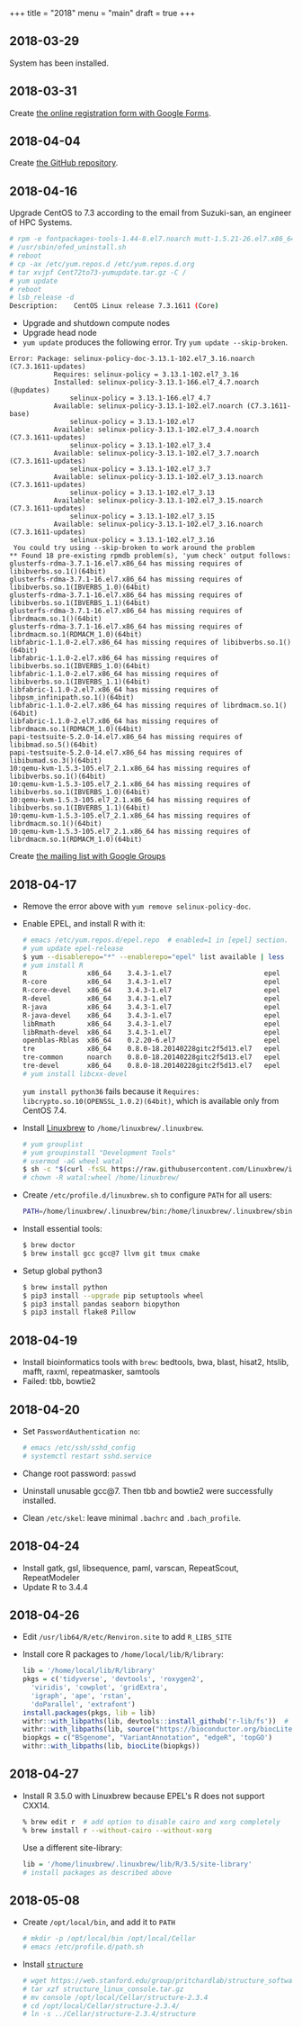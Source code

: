 +++
title = "2018"
menu = "main"
draft = true
+++

## 2018-03-29

System has been installed.

## 2018-03-31

Create [the online registration form with Google Forms](https://docs.google.com/forms/d/13PUga_MUGX5cuFJ5dUjMC9BC1P1cQN4rohS_g-AQIz8/edit).

## 2018-04-04

Create [the GitHub repository](https://github.com/heavywatal/esb-hpc).

## 2018-04-16

Upgrade CentOS to 7.3 according to the email from Suzuki-san, an engineer of HPC Systems.

```sh
# rpm -e fontpackages-tools-1.44-8.el7.noarch mutt-1.5.21-26.el7.x86_64
# /usr/sbin/ofed_uninstall.sh
# reboot
# cp -ax /etc/yum.repos.d /etc/yum.repos.d.org
# tar xvjpf Cent72to73-yumupdate.tar.gz -C /
# yum update
# reboot
# lsb_release -d
Description:	CentOS Linux release 7.3.1611 (Core)
```

- Upgrade and shutdown compute nodes
- Upgrade head node
- `yum update` produces the following error.
  Try `yum update --skip-broken`.

```
Error: Package: selinux-policy-doc-3.13.1-102.el7_3.16.noarch (C7.3.1611-updates)
           Requires: selinux-policy = 3.13.1-102.el7_3.16
           Installed: selinux-policy-3.13.1-166.el7_4.7.noarch (@updates)
               selinux-policy = 3.13.1-166.el7_4.7
           Available: selinux-policy-3.13.1-102.el7.noarch (C7.3.1611-base)
               selinux-policy = 3.13.1-102.el7
           Available: selinux-policy-3.13.1-102.el7_3.4.noarch (C7.3.1611-updates)
               selinux-policy = 3.13.1-102.el7_3.4
           Available: selinux-policy-3.13.1-102.el7_3.7.noarch (C7.3.1611-updates)
               selinux-policy = 3.13.1-102.el7_3.7
           Available: selinux-policy-3.13.1-102.el7_3.13.noarch (C7.3.1611-updates)
               selinux-policy = 3.13.1-102.el7_3.13
           Available: selinux-policy-3.13.1-102.el7_3.15.noarch (C7.3.1611-updates)
               selinux-policy = 3.13.1-102.el7_3.15
           Available: selinux-policy-3.13.1-102.el7_3.16.noarch (C7.3.1611-updates)
               selinux-policy = 3.13.1-102.el7_3.16
 You could try using --skip-broken to work around the problem
** Found 18 pre-existing rpmdb problem(s), 'yum check' output follows:
glusterfs-rdma-3.7.1-16.el7.x86_64 has missing requires of libibverbs.so.1()(64bit)
glusterfs-rdma-3.7.1-16.el7.x86_64 has missing requires of libibverbs.so.1(IBVERBS_1.0)(64bit)
glusterfs-rdma-3.7.1-16.el7.x86_64 has missing requires of libibverbs.so.1(IBVERBS_1.1)(64bit)
glusterfs-rdma-3.7.1-16.el7.x86_64 has missing requires of librdmacm.so.1()(64bit)
glusterfs-rdma-3.7.1-16.el7.x86_64 has missing requires of librdmacm.so.1(RDMACM_1.0)(64bit)
libfabric-1.1.0-2.el7.x86_64 has missing requires of libibverbs.so.1()(64bit)
libfabric-1.1.0-2.el7.x86_64 has missing requires of libibverbs.so.1(IBVERBS_1.0)(64bit)
libfabric-1.1.0-2.el7.x86_64 has missing requires of libibverbs.so.1(IBVERBS_1.1)(64bit)
libfabric-1.1.0-2.el7.x86_64 has missing requires of libpsm_infinipath.so.1()(64bit)
libfabric-1.1.0-2.el7.x86_64 has missing requires of librdmacm.so.1()(64bit)
libfabric-1.1.0-2.el7.x86_64 has missing requires of librdmacm.so.1(RDMACM_1.0)(64bit)
papi-testsuite-5.2.0-14.el7.x86_64 has missing requires of libibmad.so.5()(64bit)
papi-testsuite-5.2.0-14.el7.x86_64 has missing requires of libibumad.so.3()(64bit)
10:qemu-kvm-1.5.3-105.el7_2.1.x86_64 has missing requires of libibverbs.so.1()(64bit)
10:qemu-kvm-1.5.3-105.el7_2.1.x86_64 has missing requires of libibverbs.so.1(IBVERBS_1.0)(64bit)
10:qemu-kvm-1.5.3-105.el7_2.1.x86_64 has missing requires of libibverbs.so.1(IBVERBS_1.1)(64bit)
10:qemu-kvm-1.5.3-105.el7_2.1.x86_64 has missing requires of librdmacm.so.1()(64bit)
10:qemu-kvm-1.5.3-105.el7_2.1.x86_64 has missing requires of librdmacm.so.1(RDMACM_1.0)(64bit)
```

Create [the mailing list with Google Groups](https://groups.google.com/forum/#!forum/metal-sokendai)

## 2018-04-17

- Remove the error above with `yum remove selinux-policy-doc`.

- Enable EPEL, and install R with it:
  ```sh
  # emacs /etc/yum.repos.d/epel.repo  # enabled=1 in [epel] section.
  # yum update epel-release
  $ yum --disablerepo="*" --enablerepo="epel" list available | less
  # yum install R
  R               x86_64    3.4.3-1.el7                       epel
  R-core          x86_64    3.4.3-1.el7                       epel
  R-core-devel    x86_64    3.4.3-1.el7                       epel
  R-devel         x86_64    3.4.3-1.el7                       epel
  R-java          x86_64    3.4.3-1.el7                       epel
  R-java-devel    x86_64    3.4.3-1.el7                       epel
  libRmath        x86_64    3.4.3-1.el7                       epel
  libRmath-devel  x86_64    3.4.3-1.el7                       epel
  openblas-Rblas  x86_64    0.2.20-6.el7                      epel
  tre             x86_64    0.8.0-18.20140228gitc2f5d13.el7   epel
  tre-common      noarch    0.8.0-18.20140228gitc2f5d13.el7   epel
  tre-devel       x86_64    0.8.0-18.20140228gitc2f5d13.el7   epel
  # yum install libcxx-devel
  ```
  `yum install python36` fails because it
  `Requires: libcrypto.so.10(OPENSSL_1.0.2)(64bit)`,
  which is available only from CentOS 7.4.

- Install [Linuxbrew](http://linuxbrew.sh/) to `/home/linuxbrew/.linuxbrew`.
  ```sh
  # yum grouplist
  # yum groupinstall "Development Tools"
  # usermod -aG wheel watal
  $ sh -c "$(curl -fsSL https://raw.githubusercontent.com/Linuxbrew/install/master/install.sh)"
  # chown -R watal:wheel /home/linuxbrew/
  ```

- Create `/etc/profile.d/linuxbrew.sh` to configure `PATH` for all users:
  ```sh
  PATH=/home/linuxbrew/.linuxbrew/bin:/home/linuxbrew/.linuxbrew/sbin:$PATH
  ```

- Install essential tools:
  ```sh
  $ brew doctor
  $ brew install gcc gcc@7 llvm git tmux cmake
  ```

- Setup global python3
  ```sh
  $ brew install python
  $ pip3 install --upgrade pip setuptools wheel
  $ pip3 install pandas seaborn biopython
  $ pip3 install flake8 Pillow
  ```

## 2018-04-19

- Install bioinformatics tools with `brew`:
  bedtools, bwa, blast, hisat2, htslib, mafft, raxml, repeatmasker, samtools
- Failed: tbb, bowtie2


## 2018-04-20

- Set `PasswordAuthentication no`:
  ```sh
  # emacs /etc/ssh/sshd_config
  # systemctl restart sshd.service
  ```

- Change root password: `passwd`

- Uninstall unusable gcc@7.
  Then tbb and bowtie2 were successfully installed.

- Clean `/etc/skel`: leave minimal `.bachrc` and `.bach_profile`.

## 2018-04-24

- Install gatk, gsl, libsequence, paml, varscan, RepeatScout, RepeatModeler
- Update R to 3.4.4

## 2018-04-26

-   Edit `/usr/lib64/R/etc/Renviron.site` to add `R_LIBS_SITE`
-   Install core R packages to `/home/local/lib/R/library`:

    ```r
    lib = '/home/local/lib/R/library'
    pkgs = c('tidyverse', 'devtools', 'roxygen2',
      'viridis', 'cowplot', 'gridExtra',
      'igraph', 'ape', 'rstan',
      'doParallel', 'extrafont')
    install.packages(pkgs, lib = lib)
    withr::with_libpaths(lib, devtools::install_github('r-lib/fs'))  # issue #88
    withr::with_libpaths(lib, source("https://bioconductor.org/biocLite.R"))
    biopkgs = c("BSgenome", "VariantAnnotation", "edgeR", 'topGO')
    withr::with_libpaths(lib, biocLite(biopkgs))
    ```

## 2018-04-27

-   Install R 3.5.0 with Linuxbrew because EPEL's R does not support CXX14.
    ```sh
    % brew edit r  # add option to disable cairo and xorg completely
    % brew install r --without-cairo --without-xorg
    ```

    Use a different site-library:
    ```r
    lib = '/home/linuxbrew/.linuxbrew/lib/R/3.5/site-library'
    # install packages as described above
    ```

## 2018-05-08

-   Create `/opt/local/bin`, and add it to `PATH`
    ```sh
    # mkdir -p /opt/local/bin /opt/local/Cellar
    # emacs /etc/profile.d/path.sh
    ```

-   Install [`structure`](https://web.stanford.edu/group/pritchardlab/structure.html)
    ```sh
    # wget https://web.stanford.edu/group/pritchardlab/structure_software/release_versions/v2.3.4/release/structure_linux_console.tar.gz
    # tar xzf structure_linux_console.tar.gz
    # mv console /opt/local/Cellar/structure-2.3.4
    # cd /opt/local/Cellar/structure-2.3.4/
    # ln -s ../Cellar/structure-2.3.4/structure
    ```
